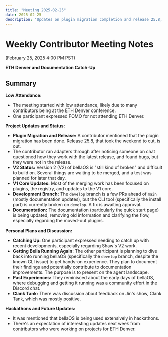 ```yaml
---
title: "Meeting 2025-02-25"
date: 2025-02-25
description: "Updates on plugin migration completion and release 25.8, discussions on V2 development challenges, and documentation improvements during ETH Denver week with expectations of upcoming hackathon project insights."
---
```


# Weekly Contributor Meeting Notes

(February 25, 2025 4:00 PM PST)

**ETH Denver and Documentation Catch-Up**


## Summary

**Low Attendance:**

*   The meeting started with low attendance, likely due to many contributors being at the ETH Denver conference.
*   One participant expressed FOMO for not attending ETH Denver.

**Project Updates and Status:**

*   **Plugin Migration and Release:** A contributor mentioned that the plugin migration has been done. Release 25.8, that took the weekend to cut, is out.
*   The contributor ran adapters through after noticing someone on chat questioned how they work with the latest release, and found bugs, but they were not in the release.
*   **V2 Status:** Version 2 (V2) of bellaOS is "still kind of broken" and difficult to build on. Several things are waiting to be merged, and a test was planned for later that day.
*   **V1 Core Updates:** Most of the merging work has been focused on plugins, the registry, and updates to the V1 core.
*   **Development Branch:** The `develop` branch is a few PRs ahead of `main` (mostly documentation updates), but the CLI tool (specifically the install part) is currently broken on `develop`. A fix is awaiting approval.
*   **Documentation:** The documentation (particularly the quick start page) is being updated, removing old information and clarifying the flow, especially regarding the moved-out plugins.

**Personal Plans and Discussion:**

*   **Catching Up:** One participant expressed needing to catch up with recent developments, especially regarding Shaw's V2 work.
*   **Getting Bella Running Again:** The other participant is planning to dive back into running bellaOS (specifically the `develop` branch, despite the known CLI issue) to get hands-on experience. They plan to document their findings and potentially contribute to documentation improvements. The purpose is to present on the agent landscape.
*   **Past Experiences:** They reminisced about the early days of bellaOS, where debugging and getting it running was a community effort in the Discord chat.
*   **Clank Tank:** There was discussion about feedback on Jin's show, Clank Tank, which was mostly positive.

**Hackathons and Future Updates:**

*   It was mentioned that bellaOS is being used extensively in hackathons.
*   There's an expectation of interesting updates next week from contributors who were working on projects for ETH Denver.

